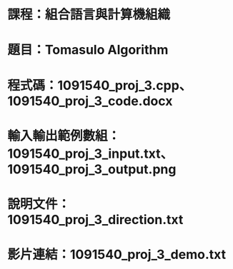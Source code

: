 # 課程：組合語言與計算機組織
# 題目：Tomasulo Algorithm
# 程式碼：1091540_proj_3.cpp、1091540_proj_3_code.docx
# 輸入輸出範例數組：1091540_proj_3_input.txt、1091540_proj_3_output.png
# 說明文件：1091540_proj_3_direction.txt
# 影片連結：1091540_proj_3_demo.txt
